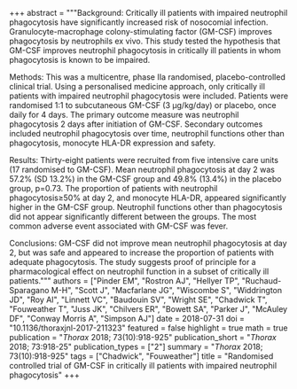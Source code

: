 +++
abstract = """Background: Critically ill patients with impaired neutrophil phagocytosis have significantly increased risk of nosocomial infection. Granulocyte-macrophage colony-stimulating factor (GM-CSF) improves phagocytosis by neutrophils ex vivo. This study tested the hypothesis that GM-CSF improves neutrophil phagocytosis in critically ill patients in whom phagocytosis is known to be impaired.

Methods: This was a multicentre, phase IIa randomised, placebo-controlled clinical trial. Using a personalised medicine approach, only critically ill patients with impaired neutrophil phagocytosis were included. Patients were randomised 1:1 to subcutaneous GM-CSF (3 μg/kg/day) or placebo, once daily for 4 days. The primary outcome measure was neutrophil phagocytosis 2 days after initiation of GM-CSF. Secondary outcomes included neutrophil phagocytosis over time, neutrophil functions other than phagocytosis, monocyte HLA-DR expression and safety.

Results: Thirty-eight patients were recruited from five intensive care units (17 randomised to GM-CSF). Mean neutrophil phagocytosis at day 2 was 57.2% (SD 13.2%) in the GM-CSF group and 49.8% (13.4%) in the placebo group, p=0.73. The proportion of patients with neutrophil phagocytosis≥50% at day 2, and monocyte HLA-DR, appeared significantly higher in the GM-CSF group. Neutrophil functions other than phagocytosis did not appear significantly different between the groups. The most common adverse event associated with GM-CSF was fever.

Conclusions: GM-CSF did not improve mean neutrophil phagocytosis at day 2, but was safe and appeared to increase the proportion of patients with adequate phagocytosis. The study suggests proof of principle for a pharmacological effect on neutrophil function in a subset of critically ill patients."""
authors = ["Pinder EM", "Rostron AJ", "Hellyer TP", "Ruchaud-Sparagano M-H", "Scott J", "Macfarlane JG", "Wiscombe S", "Widdrington JD", "Roy AI", "Linnett VC", "Baudouin SV", "Wright SE", "Chadwick T", "Fouweather T", "Juss JK", "Chilvers ER", "Bowett SA", "Parker J", "McAuley DF", "Conway Morris A", "Simpson AJ"]
date = 2018-07-31
doi = "10.1136/thoraxjnl-2017-211323"
featured = false
highlight = true
math = true
publication = "*Thorax* 2018; 73(10):918-925"
publication_short = "*Thorax* 2018; 73:918-25"
publication_types = ["2"]
summary = "*Thorax* 2018; 73(10):918-925"
tags = ["Chadwick", "Fouweather"]
title = "Randomised controlled trial of GM-CSF in critically ill patients with impaired neutrophil phagocytosis"
+++

